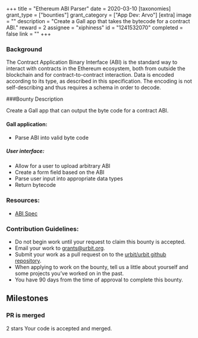 +++
title = "Ethereum ABI Parser"
date = 2020-03-10
[taxonomies]
grant_type = ["bounties"]
grant_category = ["App Dev: Arvo"]
[extra]
image = ""
description = "Create a Gall app that takes the bytecode for a contract ABI."
reward = 2
assignee = "xiphiness"
id = "1241532070"
completed = false
link = ""
+++

### Background

The Contract Application Binary Interface (ABI) is the standard way to interact with contracts in the Ethereum ecosystem, both from outside the blockchain and for contract-to-contract interaction. Data is encoded according to its type, as described in this specification. The encoding is not self-describing and thus requires a schema in order to decode.

###Bounty Description

Create a Gall app that can output the byte code for a contract ABI.

#### Gall application:

- Parse ABI into valid byte code

##### User interface:

- Allow for a user to upload arbitrary ABI
- Create a form field based on the ABI
- Parse user input into appropriate data types
- Return bytecode

### Resources:

- [ABI Spec](https://solidity.readthedocs.io/en/v0.5.3/abi-spec.html)

### Contribution Guidelines:
- Do not begin work until your request to claim this bounty is accepted.
- Email your work to grants@urbit.org.
- Submit your work as a pull request on to the [urbit/urbit github repository](https://github.com/urbit/urbit).
- When applying to work on the bounty, tell us a little about yourself and some projects you’ve worked on in the past.
- You have 90 days from the time of approval to complete this bounty.


## Milestones


### PR is merged
2 stars
Your code is accepted and merged.

    